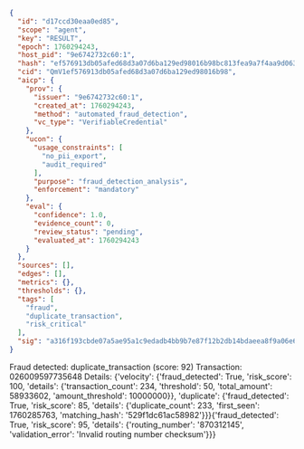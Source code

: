 ```json
{
  "id": "d17ccd30eaa0ed85",
  "scope": "agent",
  "key": "RESULT",
  "epoch": 1760294243,
  "host_pid": "9e6742732c60:1",
  "hash": "ef576913db05afed68d3a07d6ba129ed98016b98bc813fea9a7f4aa9d063977c",
  "cid": "QmV1ef576913db05afed68d3a07d6ba129ed98016b98",
  "aicp": {
    "prov": {
      "issuer": "9e6742732c60:1",
      "created_at": 1760294243,
      "method": "automated_fraud_detection",
      "vc_type": "VerifiableCredential"
    },
    "ucon": {
      "usage_constraints": [
        "no_pii_export",
        "audit_required"
      ],
      "purpose": "fraud_detection_analysis",
      "enforcement": "mandatory"
    },
    "eval": {
      "confidence": 1.0,
      "evidence_count": 0,
      "review_status": "pending",
      "evaluated_at": 1760294243
    }
  },
  "sources": [],
  "edges": [],
  "metrics": {},
  "thresholds": {},
  "tags": [
    "fraud",
    "duplicate_transaction",
    "risk_critical"
  ],
  "sig": "a316f193cbde07a5ae95a1c9edadb4bb9b7e87f12b2db14bdaeea8f9a06e6311"
}
```

Fraud detected: duplicate_transaction (score: 92)
Transaction: 026009597735648
Details: {'velocity': {'fraud_detected': True, 'risk_score': 100, 'details': {'transaction_count': 234, 'threshold': 50, 'total_amount': 58933602, 'amount_threshold': 10000000}}, 'duplicate': {'fraud_detected': True, 'risk_score': 85, 'details': {'duplicate_count': 233, 'first_seen': 1760285763, 'matching_hash': '529f1dc61ac58982'}}}{'fraud_detected': True, 'risk_score': 95, 'details': {'routing_number': '870312145', 'validation_error': 'Invalid routing number checksum'}}}